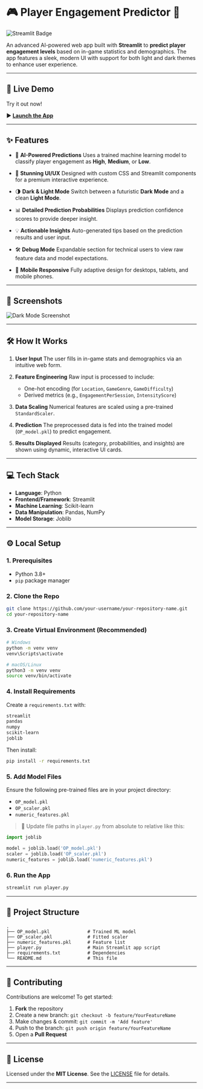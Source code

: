 # 🎮 Player Engagement Predictor 🚀

![Streamlit Badge](https://static.streamlit.io/badges/streamlit_badge_black_white.svg)

An advanced AI-powered web app built with **Streamlit** to **predict player engagement levels** based on in-game statistics and demographics. The app features a sleek, modern UI with support for both light and dark themes to enhance user experience.

---

## 🔗 Live Demo

Try it out now!

**▶️ [Launch the App](https://gba-optical.streamlit.app/)**

---

## ✨ Features

* 🧠 **AI-Powered Predictions**
  Uses a trained machine learning model to classify player engagement as **High**, **Medium**, or **Low**.

* 🎨 **Stunning UI/UX**
  Designed with custom CSS and Streamlit components for a premium interactive experience.

* 🌗 **Dark & Light Mode**
  Switch between a futuristic **Dark Mode** and a clean **Light Mode**.

* 📊 **Detailed Prediction Probabilities**
  Displays prediction confidence scores to provide deeper insight.

* 💡 **Actionable Insights**
  Auto-generated tips based on the prediction results and user input.

* 🛠️ **Debug Mode**
  Expandable section for technical users to view raw feature data and model expectations.

* 📱 **Mobile Responsive**
  Fully adaptive design for desktops, tablets, and mobile phones.

---

## 📸 Screenshots

![Dark Mode Screenshot](https://github.com/user-attachments/assets/85f91e76-4c7a-4773-a6b2-0386643845be)

---

## 🛠️ How It Works

1. **User Input**
   The user fills in in-game stats and demographics via an intuitive web form.

2. **Feature Engineering**
   Raw input is processed to include:

   * One-hot encoding (for `Location`, `GameGenre`, `GameDifficulty`)
   * Derived metrics (e.g., `EngagementPerSession`, `IntensityScore`)

3. **Data Scaling**
   Numerical features are scaled using a pre-trained `StandardScaler`.

4. **Prediction**
   The preprocessed data is fed into the trained model (`OP_model.pkl`) to predict engagement.

5. **Results Displayed**
   Results (category, probabilities, and insights) are shown using dynamic, interactive UI cards.

---

## 💻 Tech Stack

* **Language**: Python
* **Frontend/Framework**: Streamlit
* **Machine Learning**: Scikit-learn
* **Data Manipulation**: Pandas, NumPy
* **Model Storage**: Joblib

---

## ⚙️ Local Setup

### 1. Prerequisites

* Python 3.8+
* `pip` package manager

### 2. Clone the Repo

```bash
git clone https://github.com/your-username/your-repository-name.git
cd your-repository-name
```

### 3. Create Virtual Environment (Recommended)

```bash
# Windows
python -m venv venv
venv\Scripts\activate

# macOS/Linux
python3 -m venv venv
source venv/bin/activate
```

### 4. Install Requirements

Create a `requirements.txt` with:

```txt
streamlit
pandas
numpy
scikit-learn
joblib
```

Then install:

```bash
pip install -r requirements.txt
```

### 5. Add Model Files

Ensure the following pre-trained files are in your project directory:

* `OP_model.pkl`
* `OP_scaler.pkl`
* `numeric_features.pkl`

> 🔁 Update file paths in `player.py` from absolute to relative like this:

```python
import joblib

model = joblib.load('OP_model.pkl')
scaler = joblib.load('OP_scaler.pkl')
numeric_features = joblib.load('numeric_features.pkl')
```

### 6. Run the App

```bash
streamlit run player.py
```

---

## 📁 Project Structure

```
.
├── OP_model.pkl              # Trained ML model
├── OP_scaler.pkl             # Fitted scaler
├── numeric_features.pkl      # Feature list
├── player.py                 # Main Streamlit app script
├── requirements.txt          # Dependencies
└── README.md                 # This file
```

---

## 🤝 Contributing

Contributions are welcome!
To get started:

1. **Fork** the repository
2. Create a new branch:
   `git checkout -b feature/YourFeatureName`
3. Make changes & commit:
   `git commit -m 'Add feature'`
4. Push to the branch:
   `git push origin feature/YourFeatureName`
5. Open a **Pull Request**

---

## 📄 License

Licensed under the **MIT License**.
See the [LICENSE](./LICENSE) file for details.

---
